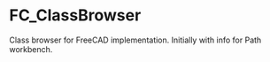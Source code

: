 # FC_ClassBrowser
Class browser for FreeCAD implementation. Initially with info for Path workbench.
